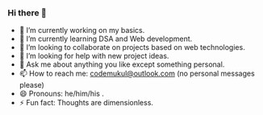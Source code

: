 ### Hi there 👋 

- 🔭 I’m currently working on my basics.
- 🌱 I’m currently learning DSA and Web development.
- 👯 I’m looking to collaborate on projects based on web technologies.
- 🤔 I’m looking for help with new project ideas.
- 💬 Ask me about anything you like except something personal.
- 📫 How to reach me: codemukul@outlook.com (no personal messages please)
- 😄 Pronouns: he/him/his .
- ⚡ Fun fact: Thoughts are dimensionless.

<!--
**codemukul/codemukul** is a ✨ _special_ ✨ repository because its `README.md` (this file) appears on your GitHub profile.

Here are some ideas to get you started:

- 🔭 I’m currently working on my basics.
- 🌱 I’m currently learning DSA and Web development.
- 👯 I’m looking to collaborate on projects based on web technologies.
- 🤔 I’m looking for help with new project ideas.
- 💬 Ask me about anything you like except something personal.
- 📫 How to reach me: mukulkumargupta@outlook.in (no personal messages please)
- 😄 Pronouns: he/him/his .
- ⚡ Fun fact: Thoughts are dimensionless.
-->
